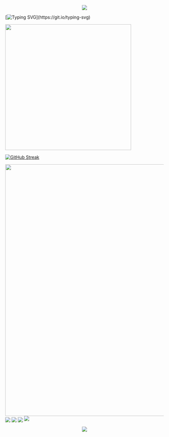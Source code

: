 <!-- https://github.com/kyechan99/capsule-render -->
<p align="center">
<img src="https://capsule-render.vercel.app/api?type=waving&color=timeGradient&height=300&&section=header&text=Hi there 👋&fontSize=90&fontAlign=50&fontAlignY=30&desc=I am 520mhj!:shipit:&descAlign=50&descSize=30&descAlignY=60&animation=twinkling" />
</p>

<!-- https://github.com/DenverCoder1/readme-typing-svg -->
[![Typing SVG](https://readme-typing-svg.demolab.com?font=Fira+Code&pause=1000&random=false&width=435&lines=Welcome+to+my+Github+profile+page!;You+must+be+great+to+be+here!)](https://git.io/typing-svg)

<!-- https://github.com/anuraghazra/github-readme-stats -->
<img align="center" width="400" src="https://github-readme-stats.vercel.app/api?username=520mhj&theme=transparent&include_all_commits=true&show_icons=true&hide_border=true" />

<!-- https://github.com/DenverCoder1/github-readme-streak-stats -->
[![GitHub Streak](https://streak-stats.demolab.com?user=520mhj&theme=cobalt&hide_border=true&date_format=%5BY.%5Dn.j)](https://git.io/streak-stats)

<!-- https://github.com/Ashutosh00710/github-readme-activity-graph -->
<img width="800" src="https://github-readme-activity-graph.vercel.app/graph?username=520mhj&theme=github-compact&hide_border=true&area=true" />

<!-- https://github.com/anuraghazra/github-readme-stats -->
<img align="center" src="https://github-readme-stats.vercel.app/api/wakatime?username=520mhj&theme=transparent&hide_border=true&layout=compact&langs_count=22" />

<!-- https://github.com/anuraghazra/github-readme-stats -->
<img align="center" src="https://github-readme-stats.vercel.app/api/top-langs/?username=520mhj&theme=transparent&hide_border=true&layout=donut-vertical&langs_count=6" />

<!-- https://github.com/tandpfun/skill-icons -->
<img align="center" src="https://skillicons.dev/icons?i=azure,cloudflare,codepen,discord,docker,eclipse,github,gitlab,gmail,idea,instagram,java,js,jenkins,jquery,kali,kotlin,linux,md,maven,mysql,nodejs,npm,ubuntu,windows&theme=light" />

<!-- https://github.com/antonkomarev/github-profile-views-counter -->
<img src="https://komarev.com/ghpvc/?username=520mhj&abbreviated=true" />

<!--
**520mhj/520mhj** is a ✨ _special_ ✨ repository because its `README.md` (this file) appears on your GitHub profile.

Here are some ideas to get you started:

- 🔭 I’m currently working on ...
- 🌱 I’m currently learning ...
- 👯 I’m looking to collaborate on ...
- 🤔 I’m looking for help with ...
- 💬 Ask me about ...
- 📫 How to reach me: ...
- 😄 Pronouns: ...
- ⚡ Fun fact: ...
-->







<!-- https://github.com/kyechan99/capsule-render -->
<p align="center">
<img src="https://capsule-render.vercel.app/api?type=waving&color=timeGradient&height=300&&section=footer&text=A bug-free day&fontSize=90&fontAlign=50&fontAlignY=70&desc=The end wishes all the best&descAlign=50&descSize=30&descAlignY=40&animation=twinkling" />
</p>
